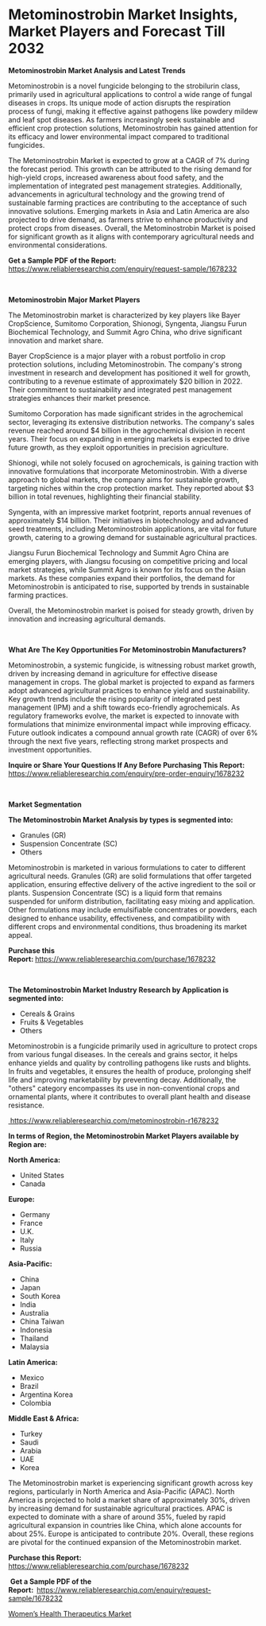 <p><h1>Metominostrobin Market Insights, Market Players and Forecast Till 2032</h1></p><p><strong>Metominostrobin Market Analysis and Latest Trends</strong></p>
<p><p>Metominostrobin is a novel fungicide belonging to the strobilurin class, primarily used in agricultural applications to control a wide range of fungal diseases in crops. Its unique mode of action disrupts the respiration process of fungi, making it effective against pathogens like powdery mildew and leaf spot diseases. As farmers increasingly seek sustainable and efficient crop protection solutions, Metominostrobin has gained attention for its efficacy and lower environmental impact compared to traditional fungicides.</p><p>The Metominostrobin Market is expected to grow at a CAGR of 7% during the forecast period. This growth can be attributed to the rising demand for high-yield crops, increased awareness about food safety, and the implementation of integrated pest management strategies. Additionally, advancements in agricultural technology and the growing trend of sustainable farming practices are contributing to the acceptance of such innovative solutions. Emerging markets in Asia and Latin America are also projected to drive demand, as farmers strive to enhance productivity and protect crops from diseases. Overall, the Metominostrobin Market is poised for significant growth as it aligns with contemporary agricultural needs and environmental considerations.</p></p>
<p><strong>Get a Sample PDF of the Report:&nbsp;</strong> <a href="https://www.reliableresearchiq.com/enquiry/request-sample/1678232?utm_campaign=3100&utm_medium=2&utm_source=Github&utm_content=ia&utm_term=25032025&utm_id=metominostrobin">https://www.reliableresearchiq.com/enquiry/request-sample/1678232</a></p>
<p>&nbsp;</p>
<p><strong>Metominostrobin Major Market Players</strong></p>
<p><p>The Metominostrobin market is characterized by key players like Bayer CropScience, Sumitomo Corporation, Shionogi, Syngenta, Jiangsu Furun Biochemical Technology, and Summit Agro China, who drive significant innovation and market share.</p><p>Bayer CropScience is a major player with a robust portfolio in crop protection solutions, including Metominostrobin. The company's strong investment in research and development has positioned it well for growth, contributing to a revenue estimate of approximately $20 billion in 2022. Their commitment to sustainability and integrated pest management strategies enhances their market presence.</p><p>Sumitomo Corporation has made significant strides in the agrochemical sector, leveraging its extensive distribution networks. The company's sales revenue reached around $4 billion in the agrochemical division in recent years. Their focus on expanding in emerging markets is expected to drive future growth, as they exploit opportunities in precision agriculture.</p><p>Shionogi, while not solely focused on agrochemicals, is gaining traction with innovative formulations that incorporate Metominostrobin. With a diverse approach to global markets, the company aims for sustainable growth, targeting niches within the crop protection market. They reported about $3 billion in total revenues, highlighting their financial stability.</p><p>Syngenta, with an impressive market footprint, reports annual revenues of approximately $14 billion. Their initiatives in biotechnology and advanced seed treatments, including Metominostrobin applications, are vital for future growth, catering to a growing demand for sustainable agricultural practices.</p><p>Jiangsu Furun Biochemical Technology and Summit Agro China are emerging players, with Jiangsu focusing on competitive pricing and local market strategies, while Summit Agro is known for its focus on the Asian markets. As these companies expand their portfolios, the demand for Metominostrobin is anticipated to rise, supported by trends in sustainable farming practices. </p><p>Overall, the Metominostrobin market is poised for steady growth, driven by innovation and increasing agricultural demands.</p></p>
<p>&nbsp;</p>
<p><strong>What Are The Key Opportunities For Metominostrobin Manufacturers?</strong></p>
<p><p>Metominostrobin, a systemic fungicide, is witnessing robust market growth, driven by increasing demand in agriculture for effective disease management in crops. The global market is projected to expand as farmers adopt advanced agricultural practices to enhance yield and sustainability. Key growth trends include the rising popularity of integrated pest management (IPM) and a shift towards eco-friendly agrochemicals. As regulatory frameworks evolve, the market is expected to innovate with formulations that minimize environmental impact while improving efficacy. Future outlook indicates a compound annual growth rate (CAGR) of over 6% through the next five years, reflecting strong market prospects and investment opportunities.</p></p>
<p><strong>Inquire or Share Your Questions If Any Before Purchasing This Report:</strong> <a href="https://www.reliableresearchiq.com/enquiry/pre-order-enquiry/1678232?utm_campaign=3100&utm_medium=2&utm_source=Github&utm_content=ia&utm_term=25032025&utm_id=metominostrobin">https://www.reliableresearchiq.com/enquiry/pre-order-enquiry/1678232</a></p>
<p>&nbsp;</p>
<p><strong>Market Segmentation</strong></p>
<p><strong>The Metominostrobin Market Analysis by types is segmented into:</strong></p>
<p><ul><li>Granules (GR)</li><li>Suspension Concentrate (SC)</li><li>Others</li></ul></p>
<p><p>Metominostrobin is marketed in various formulations to cater to different agricultural needs. Granules (GR) are solid formulations that offer targeted application, ensuring effective delivery of the active ingredient to the soil or plants. Suspension Concentrate (SC) is a liquid form that remains suspended for uniform distribution, facilitating easy mixing and application. Other formulations may include emulsifiable concentrates or powders, each designed to enhance usability, effectiveness, and compatibility with different crops and environmental conditions, thus broadening its market appeal.</p></p>
<p><strong>Purchase this Report:&nbsp;</strong><a href="https://www.reliableresearchiq.com/purchase/1678232?utm_campaign=3100&utm_medium=2&utm_source=Github&utm_content=ia&utm_term=25032025&utm_id=metominostrobin">https://www.reliableresearchiq.com/purchase/1678232</a></p>
<p>&nbsp;</p>
<p><strong>The Metominostrobin Market Industry Research by Application is segmented into:</strong></p>
<p><ul><li>Cereals & Grains</li><li>Fruits & Vegetables</li><li>Others</li></ul></p>
<p><p>Metominostrobin is a fungicide primarily used in agriculture to protect crops from various fungal diseases. In the cereals and grains sector, it helps enhance yields and quality by controlling pathogens like rusts and blights. In fruits and vegetables, it ensures the health of produce, prolonging shelf life and improving marketability by preventing decay. Additionally, the "others" category encompasses its use in non-conventional crops and ornamental plants, where it contributes to overall plant health and disease resistance.</p></p>
<p><a href="https://www.reliableresearchiq.com/metominostrobin-r1678232?utm_campaign=3100&utm_medium=2&utm_source=Github&utm_content=ia&utm_term=25032025&utm_id=metominostrobin">&nbsp;https://www.reliableresearchiq.com/metominostrobin-r1678232</a></p>
<p><strong>In terms of Region, the Metominostrobin Market Players available by Region are:</strong></p>
<p>
    <p> <strong> North America: </strong>
        <ul>
            <li>United States</li>
            <li>Canada</li>
        </ul>
        </p> 
    <p> <strong> Europe: </strong>
        <ul>
            <li>Germany</li>
            <li>France</li>
            <li>U.K.</li>
            <li>Italy</li>
            <li>Russia</li>
        </ul>
        </p> 
    <p> <strong> Asia-Pacific: </strong>
        <ul>
            <li>China</li>
            <li>Japan</li>
            <li>South Korea</li>
            <li>India</li>
            <li>Australia</li>
            <li>China Taiwan</li>
            <li>Indonesia</li>
            <li>Thailand</li>
            <li>Malaysia</li>
        </ul>
        </p> 
    <p> <strong> Latin America: </strong>
        <ul>
            <li>Mexico</li>
            <li>Brazil</li>
            <li>Argentina Korea</li>
            <li>Colombia</li>
        </ul>
        </p> 
    <p> <strong> Middle East & Africa: </strong>
        <ul>
            <li>Turkey</li>
            <li>Saudi</li>
            <li>Arabia</li>
            <li>UAE</li>
            <li>Korea</li>
        </ul>
    </p>
    </p>
<p><p>The Metominostrobin market is experiencing significant growth across key regions, particularly in North America and Asia-Pacific (APAC). North America is projected to hold a market share of approximately 30%, driven by increasing demand for sustainable agricultural practices. APAC is expected to dominate with a share of around 35%, fueled by rapid agricultural expansion in countries like China, which alone accounts for about 25%. Europe is anticipated to contribute 20%. Overall, these regions are pivotal for the continued expansion of the Metominostrobin market.</p></p>
<p><strong>Purchase this Report: </strong><a href="https://www.reliableresearchiq.com/purchase/1678232?utm_campaign=3100&utm_medium=2&utm_source=Github&utm_content=ia&utm_term=25032025&utm_id=metominostrobin">https://www.reliableresearchiq.com/purchase/1678232</a></p>
<p>&nbsp;<strong>Get a Sample PDF of the Report:&nbsp;&nbsp;</strong><a href="https://www.reliableresearchiq.com/enquiry/request-sample/1678232?utm_campaign=3100&utm_medium=2&utm_source=Github&utm_content=ia&utm_term=25032025&utm_id=metominostrobin">https://www.reliableresearchiq.com/enquiry/request-sample/1678232</a></p>
<p><strong></strong></p>
<p><p><a href="https://github.com/spoorsusama/Market-Research-Report-List-1/blob/main/womens-health-therapeutics-market.md?utm_campaign=3100&utm_medium=2&utm_source=Github&utm_content=ia&utm_term=25032025&utm_id=metominostrobin">Women’s Health Therapeutics Market</a></p></p>